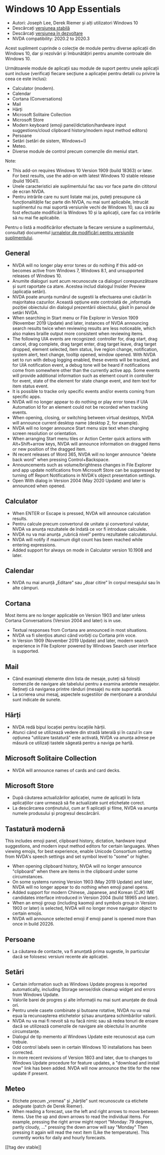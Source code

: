 # Windows 10 App Essentials #

* Autori: Joseph Lee, Derek Riemer și alți utilizatori Windows 10
* Descărcați [versiunea stabilă][1]
* Descărcați [versiunea în dezvoltare][2]
* NVDA compatibility: 2020.2 to 2020.3

Acest supliment cuprinde o colecție de module pentru diverse aplicații din
Windows 10, dar și rezolvări și îmbunătățiri pentru anumite controale din
Windows 10.

Următoarele module de aplicații sau module de suport pentru unele aplicații
sunt incluse (verificați fiecare secțiune a aplicației pentru detalii cu
privire la ceea ce este inclus):

* Calculator (modern).
* Calendar
* Cortana (Conversations)
* Mail
* Hărți
* Microsoft Solitaire Collection
* Microsoft Store
* Modern keyboard (emoji panel/dictation/hardware input suggestions/cloud
  clipboard history/modern input method editors)
* Persoane
* Setări (setări de sistem, Windows+I)
* Meteo.
* Diverse module de control precum comenzile din meniul start.

Note:

* This add-on requires Windows 10 Version 1909 (build 18363) or later. For
  best results, use the add-on with latest Windows 10 stable release (build
  19041).
* Unele caracteristici ale suplimentului fac sau vor face parte din
  cititorul de ecran NVDA.
* Pentru intrările care nu sunt listate mai jos, puteți presupune că
  funcționalitățile fac parte din NVDA, nu mai sunt aplicabile, întrucât
  suplimentul nu mai suportă versiunile vechi de Windows 10, sau că au fost
  efectuate modificări la Windows 10 și la aplicații, care fac ca intrările
  să nu mai fie aplicabile.

Pentru o listă a modificărilor efectuate la fiecare versiune a
suplimentului, consultați documentul [jurnalelor de modificări pentru
versiunile suplimentului][3].

## General

* NVDA will no longer play error tones or do nothing if this add-on becomes
  active from Windows 7, Windows 8.1, and unsupported releases of Windows
  10.
* Anumite dialoguri sunt acum recunoscute ca dialoguri corespunzătoare și
  sunt raportate ca atare. Acestea includ dialogul Insider Preview
  (aplicația setări).
* NVDA poate anunța numărul de sugestii la efectuarea unei căutări în
  majoritatea cazurilor. Această opțiune este controlată de „informația
  poziției obiectului din dialogul prezentării obiectului, găsit în panoul
  de setări NVDA.
* When searching in Start menu or File Explorer in Version 1909 (November
  2019 Update) and later, instances of NVDA announcing search results twice
  when reviewing results are less noticeable, which also makes braille
  output more consistent when reviewing items.
* The following UIA events are recognized: controller for, drag start, drag
  cancel, drag complete, drag target enter, drag target leave, drag target
  dropped, element selected, item status, live region change, notification,
  system alert, text change, tooltip opened, window opened. With NVDA set to
  run with debug logging enabled, these events will be tracked, and for UIA
  notification event, a debug tone will be heard if notifications come from
  somewhere other than the currently active app. Some events will provide
  additional information such as element count in controller for event,
  state of the element for state change event, and item text for item status
  event.
* It is possible to tracke only specific events and/or events coming from
  specific apps.
* NVDA will no longer appear to do nothing or play error tones if UIA
  Automation Id for an element could not be recorded when tracking events.
* When opening, closing, or switching between virtual desktops, NVDA will
  announce current desktop name (desktop 2, for example).
* NVDA will no longer announce Start menu size text when changing screen
  resolution or orientation.
* When arranging Start menu tiles or Action Center quick actions with
  Alt+Shift+arrow keys, NVDA will announce information on dragged items or
  new position of the dragged item.
* IN recent releases of Word 365, NVDA will no longer announce "delete back
  word" when pressing Control+Backspace.
* Announcements such as volume/brightness changes in File Explorer and app
  update notifications from Microsoft Store can be suppressed by turning off
  Report Notifications in NVDA's object presentation settings.
* Open With dialog in Version 2004 (May 2020 Update) and later is announced
  when opened.

## Calculator

* When ENTER or Escape is pressed, NVDA will announce calculation results.
* Pentru calcule precum convertorul de unitate și convertorul valutar, NVDA
  va anunța rezultatele de îndată ce vor fi introduse calculele.
* NVDA nu va mai anunța „rubrică nivel” pentru rezultatele calculatorului.
* NVDA will notify if maximum digit count has been reached while entering
  expressions.
* Added support for always on mode in Calculator version 10.1908 and later.

## Calendar

* NVDA nu mai anunță „Editare” sau „doar citire” în corpul mesajului sau în
  alte câmpuri.

## Cortana

Most items are no longer applicable on Version 1903 and later unless Cortana
Conversations (Version 2004 and later) is in use.

* Textual responses from Cortana are announced in most situations.
* NVDA va fi silențios atunci când vorbiți cu Cortana prin voce.
* In Version 1909 (November 2019 Update) and later, modern search experience
  in File Explorer powered by Windows Search user interface is supported.

## Mail

* Când examinați elemente dinn lista de mesaje, puteți să folosiți comenzile
  de navigare ale tabelului pentru a examina antetele mesajelor. Rețineți că
  navigarea printre rânduri (mesaje) nu este suportată.
* La scrierea unui mesaj, aspectele sugestiilor de menționare a arondului
  sunt indicate de sunete.

## Hărți

* NVDA redă bipul locației pentru locațiile hărții.
* Atunci când se utilizează vedere din stradă laterală și în cazul în care
  opțiunea "utilizare tastatură" este activată, NVDA va anunța adrese pe
  măsură ce utilizați tastele săgeată pentru a naviga pe hartă.

## Microsoft Solitaire Collection

* NVDA will announce names of cards and card decks.

## Microsoft Store

* După căutarea actualizărilor aplicației, nume de aplicații în lista
  aplicațiilor care urmează să fie actualizate sunt etichetate corect.
* La descărcarea conținutului, cum ar fi aplicații și filme, NVDA va anunța
  numele produsului și progresul descărcării.

## Tastatură modernă

This includes emoji panel, clipboard history, dictation, hardware input
suggestions, and modern input method editors for certain languages. When
viewing emojis, for best experience, enable Unicode Consortium setting from
NVDA's speech settings and set symbol level to "some" or higher.

* When opening clipboard history, NVDA will no longer announce "clipboard"
  when there are items in the clipboard under some circumstances.
* On some systems running Version 1903 (May 2019 Update) and later, NVDA
  will no longer appear to do nothing when emoji panel opens.
* Added support for modern Chinese, Japanese, and Korean (CJK) IME
  candidates interface introduced in Version 2004 (build 18965 and later).
* When an emoji group (including kaomoji and symbols group in Version 1903
  or later) is selected, NVDA will no longer move navigator object to
  certain emojis.
* NVDA will announce selected emoji if emoji panel is opened more than once
  in build 20226.

## Persoane

* La căutarea de contacte, va fi anunțată prima sugestie, în particular dacă
  se folosesc versiuni recente ale aplicației.

## Setări

* Certain information such as Windows Update progress is reported
  automatically, including Storage sense/disk cleanup widget and errors from
  Windows Update.
* Valorile barei de progres și alte informații nu mai sunt anunțate de două
  ori.
* Pentru unele casete combinate și butoane rotative, NVDA nu va mai eșua la
  recunoașterea etichetelor și/sau anunțarea schimbărilor valorii.
* NVDA nu va mai fi nevoit să nu facă nimic sau să redea tonuri de eroare
  dacă se utilizează comenzile de navigare ale obiectului în anumite
  circumstanțe.
* Dialogul de tip memento al Windows Update este recunoscut așa cum trebuie.
* Odd control labels seen in certain Windows 10 installations has been
  corrected.
* In more recent revisions of Version 1803 and later, due to changes to
  Windows Update procedure for feature updates, a "download and install now"
  link has been added. NVDA will now announce the title for the new update
  if present.

## Meteo

* Etichete precum „vremea” și „hărțile” sunt recunoscute ca etichete
  adegvate (patch de Derek Riemer).
* When reading a forecast, use the left and right arrows to move between
  items. Use the up and down arrows to read the individual items. For
  example, pressing the right arrow might report "Monday: 79 degrees, partly
  cloudy, ..." pressing the down arrow will say "Monday" Then pressing it
  again will read the next item (Like the temperature). This currently works
  for daily and hourly forecasts.

[[!tag dev stable]]

[1]: https://addons.nvda-project.org/files/get.php?file=w10

[2]: https://addons.nvda-project.org/files/get.php?file=w10-dev

[3]: https://github.com/josephsl/wintenapps/wiki/w10changelog
